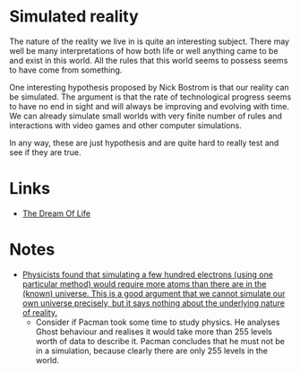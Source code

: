 # Simulated reality

The nature of the reality we live in is quite an interesting subject. There may well be many interpretations of how both life or well anything came to be and exist in this world. All the rules that this world seems to possess seems to have come from something.

One interesting hypothesis proposed by Nick Bostrom is that our reality can be simulated. The argument is that the rate of technological progress seems to have no end in sight and will always be improving and evolving with time. We can already simulate small worlds with very finite number of rules and interactions with video games and other computer simulations.

In any way, these are just hypothesis and are quite hard to really test and see if they are true.

# Links

- [The Dream Of Life](https://www.youtube.com/watch?v=wU0PYcCsL6o)

# Notes

- [Physicists found that simulating a few hundred electrons (using one particular method) would require more atoms than there are in the (known) universe. This is a good argument that we cannot simulate our own universe precisely, but it says nothing about the underlying nature of reality.](https://news.ycombinator.com/item?id=15384574)
	- Consider if Pacman took some time to study physics. He analyses Ghost behaviour and realises it would take more than 255 levels worth of data to describe it. Pacman concludes that he must not be in a simulation, because clearly there are only 255 levels in the world.